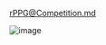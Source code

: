 rPPG@Competition.md



![image](https://user-images.githubusercontent.com/109835677/182756386-59379619-b19e-4a6f-916c-9e84ef87f1c0.png)
